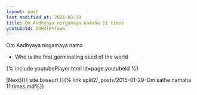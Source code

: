 ```yaml
---
layout: post
last_modified_at: 2021-03-30
title: Om Aadhyaya nirgamaya namaha 11 times
youtubeId: DOH4lKhfuww
---
```

 
 
Om Aadhyaya nirgamaya nama 
 
 -  Who is the first germinating seed of the world 
 
  
 
  
 
 
 
 
 
 


{% include youtubePlayer.html id=page.youtubeId %}
 
[Next]({{ site.baseurl }}{% link  split2/_posts/2015-01-29-Om sathe namaha 11 times.md%})
 
